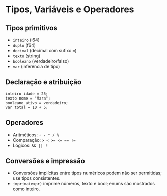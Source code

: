 # Tipos, Variáveis e Operadores

## Tipos primitivos
- `inteiro` (i64)
- `duplo` (f64)
- `decimal` (decimal com sufixo `m`)
- `texto` (string)
- `booleano` (verdadeiro/falso)
- `var` (inferência de tipo)

## Declaração e atribuição
```pordosol
inteiro idade = 25;
texto nome = "Mara";
booleano ativo = verdadeiro;
var total = 10 + 5;
```

## Operadores
- Aritméticos: `+ - * / %`
- Comparação: `> < >= <= == !=`
- Lógicos: `&& || !`

## Conversões e impressão
- Conversões implícitas entre tipos numéricos podem não ser permitidas; use tipos consistentes.
- `imprima(expr)` imprime números, texto e bool; enums são mostrados como inteiro.

